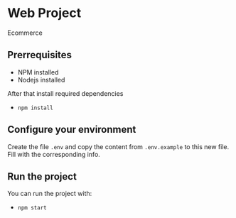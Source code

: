 # Web Project
Ecommerce

## Prerrequisites
 * NPM installed
 * Nodejs installed

After that install required dependencies
 * `npm install`

## Configure your environment
Create the file `.env` and copy the content from `.env.example` to this new file. Fill with the corresponding info.

## Run the project
You can run the project with:
 * `npm start`